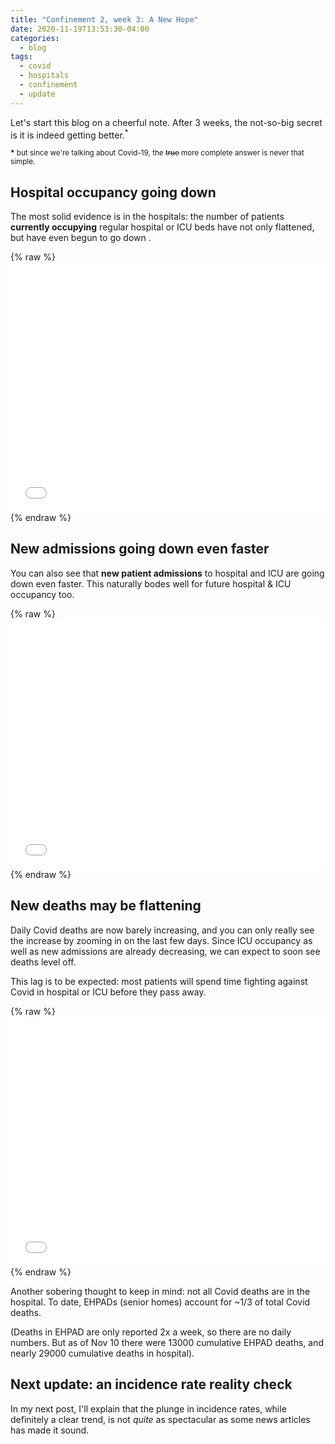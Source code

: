 ```yaml
---
title: "Confinement 2, week 3: A New Hope"
date: 2020-11-19T13:53:30-04:00
categories:
  - blog
tags:
  - covid
  - hospitals
  - confinement
  - update
---
```


Let's start this blog on a cheerful note. After 3 weeks, the not-so-big secret is it is indeed getting better.<sup>*</sup>

<sup><b>*</b> but since we're talking about Covid-19, the ~~true~~ more complete answer is never that simple.</sup>

## Hospital occupancy going down

The most solid evidence is in the hospitals: the number of patients **currently occupying** regular hospital or ICU beds have not only flattened, but have even begun to go down .
  
{% raw %}<iframe width="100%" height="400" frameborder="0" scrolling="no" src="//plotly.com/~limegimlet/374.embed?showlink=false"></iframe> {% endraw %}

## New admissions going down even faster

You can also see that **new patient admissions** to hospital and ICU are going down even faster. This naturally bodes well for future hospital & ICU occupancy too.

{% raw %}<iframe width="100%" height="400" frameborder="0" scrolling="no" src="//plotly.com/~limegimlet/380.embed?showlink=false"></iframe> {% endraw %}

## New deaths may be flattening

Daily Covid deaths are now barely increasing, and you can only really see the increase by zooming in on the last few days. Since ICU occupancy as well as new admissions are already decreasing, we can expect to soon see deaths level off. 

This lag is to be expected: most patients will spend time fighting against Covid in hospital or ICU before they pass away.

{% raw %}<iframe width="100%" height="400" frameborder="0" scrolling="no" src="//plotly.com/~limegimlet/383.embed?showlink=false"></iframe> {% endraw %}

Another sobering thought to keep in mind: not all Covid deaths are in the hospital. To date, EHPADs (senior homes) account for ~1/3 of total Covid deaths. 

(Deaths in EHPAD are only reported 2x a week, so there are no daily numbers. But as of Nov 10 there were 13000 cumulative EHPAD deaths, and nearly 29000 cumulative deaths in hospital).

## Next update: an incidence rate reality check

In my next post, I'll explain that the plunge in incidence rates, while definitely a clear trend, is not _quite_ as spectacular as some news articles has made it sound. 
